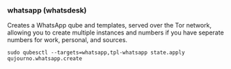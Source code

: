 ### whatsapp (whatsdesk)

Creates a WhatsApp qube and templates, served over the Tor network, allowing you to create multiple instances and numbers if you have seperate numbers for work, personal, and sources.

```
sudo qubesctl --targets=whatsapp,tpl-whatsapp state.apply qujourno.whatsapp.create
```
